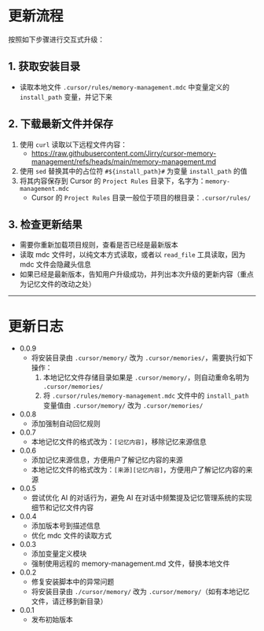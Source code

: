 # 更新流程

按照如下步骤进行交互式升级：

## 1. 获取安装目录

- 读取本地文件 `.cursor/rules/memory-management.mdc` 中变量定义的 `install_path` 变量，并记下来

## 2. 下载最新文件并保存

1. 使用 `curl` 读取以下远程文件内容：
      - https://raw.githubusercontent.com/Jirry/cursor-memory-management/refs/heads/main/memory-management.md
2. 使用 `sed` 替换其中的占位符 `#${install_path}#` 为变量 `install_path` 的值
3. 将其内容保存到 Cursor 的 `Project Rules` 目录下，名字为：`memory-management.mdc`
      - Cursor 的 `Project Rules` 目录一般位于项目的根目录：`.cursor/rules/`

## 3. 检查更新结果

- 需要你重新加载项目规则，查看是否已经是最新版本
- 读取 mdc 文件时，以纯文本方式读取，或者以 `read_file` 工具读取，因为 mdc 文件会隐藏头信息
- 如果已经是最新版本，告知用户升级成功，并列出本次升级的更新内容（重点为记忆文件的改动之处）

---

# 更新日志
- 0.0.9
    - 将安装目录由 `.cursor/memory/` 改为 `.cursor/memories/`，需要执行如下操作：
        1. 本地记忆文件存储目录如果是 `.cursor/memory/`，则自动重命名明为 `.cursor/memories/`
        2. 将 `.cursor/rules/memory-management.mdc` 文件中的 `install_path` 变量值由 `.cursor/memory/` 改为 `.cursor/memories/`
- 0.0.8
    - 添加强制自动回忆规则
- 0.0.7
    - 本地记忆文件的格式改为：`[记忆内容]`，移除记忆来源信息
- 0.0.6
    - 添加记忆来源信息，方便用户了解记忆内容的来源
    - 本地记忆文件的格式改为：`[来源][记忆内容]`，方便用户了解记忆内容的来源
- 0.0.5
    - 尝试优化 AI 的对话行为，避免 AI 在对话中频繁提及记忆管理系统的实现细节和记忆文件内容
- 0.0.4
    - 添加版本号到描述信息
    - 优化 mdc 文件的读取方式
- 0.0.3
    - 添加变量定义模块
    - 强制使用远程的 memory-management.md 文件，替换本地文件
- 0.0.2
    - 修复安装脚本中的异常问题
    - 将安装目录由 `./cursor/memory/` 改为 `.cursor/memory/`（如有本地记忆文件，请迁移到新目录）
- 0.0.1
    - 发布初始版本